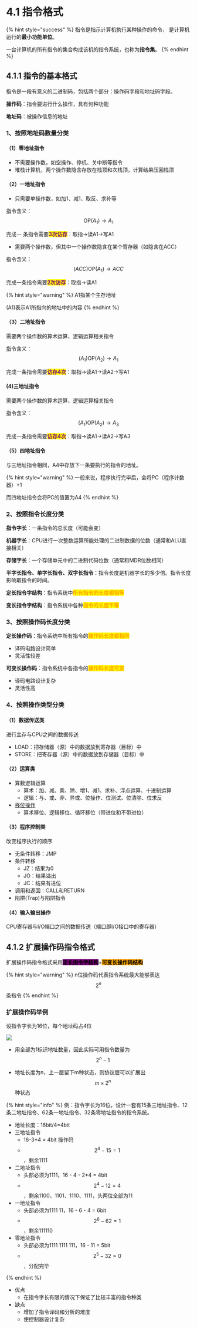 # 4.1 指令格式

{% hint style="success" %}
指令是指示计算机执行某种操作的命令， 是计算机运行的**最小功能单位**。 

一台计算机的所有指令的集合构成该机的指令系统，也称为**指令集**。
{% endhint %}

## 4.1.1 指令的基本格式

指令是一段有意义的二进制码，包括两个部分：操作码字段和地址码字段。

**操作码**：指令要进行什么操作，具有何种功能

**地址码**：被操作信息的地址

### 1、按照地址码数量分类

#### （1）零地址指令

* 不需要操作数，如空操作、停机、关中断等指令
* 堆栈计算机，两个操作数隐含存放在栈顶和次栈顶，计算结果压回栈顶

#### （2）一地址指令

* 只需要单操作数，如加1、减1、取反、求补等

指令含义：$$\text{OP}(A_{1})\to A_{1}$$

完成一 条指令需要<mark style="color:purple;">**3次访存**</mark>：取指→读A1→写A1

* 需要两个操作数，但其中一个操作数隐含在某个寄存器（如隐含在ACC）

指令含义：$$(ACC)\text{OP}(A_{1})\to ACC$$

完成一条指令需要<mark style="color:purple;">**2次访存**</mark>：取指→读A1

{% hint style="warning" %}
A1指某个主存地址

(A1)表示A1所指向的地址中的内容
{% endhint %}

#### （3）二地址指令

需要两个操作数的算术运算、逻辑运算相关指令

指令含义：$$(A_{1})\text{OP}(A_{2})\to A_{1}$$

完成一条指令需要<mark style="color:purple;">**访存4次**</mark>：取指→读A1→读A2→写A1

#### (4)三地址指令

需要两个操作数的算术运算、逻辑运算相关指令

指令含义：$$(A_{1})\text{OP}(A_{2})\to A_{3}$$

完成一条指令需要<mark style="color:purple;">**访存4次**</mark>：取指→读A1→读A2→写A3

#### （5）四地址指令

与三地址指令相同，A4中存放下一条要执行的指令的地址。

{% hint style="warning" %}
一般来说，程序执行完毕后，会将PC（程序计数器）+1

而四地址指令会将PC的值置为A4
{% endhint %}

### 2、按照指令长度分类

**指令字长**：一条指令的总长度（可能会变）

**机器字长**：CPU进行一次整数运算所能处理的二进制数据的位数（通常和ALU直接相关）

**存储字长**：一个存储单元中的二进制代码位数（通常和MDR位数相同）

**半字长指令、单字长指令、双字长指令**：指令长度是机器字长的多少倍。指令长度影响取指令的时间。



**定长指令字结构**：指令系统中<mark style="color:orange;">**所有指令的长度都相等**</mark>

**变长指令字结构**：指令系统中各种<mark style="color:orange;">**指令的长度不等**</mark>

### 3、按照操作码长度分类

**定长操作码**：指令系统中所有指令的<mark style="color:orange;">**操作码长度都相同**</mark>

* 译码电路设计简单
* 灵活性较差

**可变长操作码**：指令系统中各指令的<mark style="color:orange;">**操作码长度可变**</mark>

* 译码电路设计复杂
* 灵活性高

### 4、按照操作类型分类

#### （1）数据传送类

进行主存与CPU之间的数据传送

* LOAD：把存储器（源）中的数据放到寄存器（目标）中
* STORE：把寄存器（源）中的数据放到存储器（目标）中

#### （2）运算类

* 算数逻辑运算
  * 算术：加、减、乘、除、增1、减1、求补、浮点运算、十进制运算
  * 逻辑：与、或、非、异或、位操作、位测试、位清除、位求反
* [移位操作](../di-er-zhang-shu-ju-de-biao-shi-he-yun-suan/2.2-ding-dian-shu-de-biao-shi-yu-yun-suan.md#1-ding-dian-shu-de-yi-wei-yun-suan)
  * 算术移位、逻辑移位、循环移位（带进位和不带进位）

#### （3）程序控制类

改变程序执行的顺序

* 无条件转移：JMP
* 条件转移
  * JZ：结果为0
  * JO：结果溢出
  * JC：结果有进位 
* 调用和返回：CALL和RETURN
* 陷阱(Trap)与陷阱指令

#### （4）输入输出操作

CPU寄存器与I/O端口之间的数据传送（端口即I/O接口中的寄存器）

## 4.1.2 扩展操作码指令格式

扩展操作码指令格式采用<mark style="background-color:purple;">**定长指令字结构**</mark>+<mark style="background-color:orange;">**可变长操作码结构**</mark>

{% hint style="warning" %}
n位操作码代表指令系统最大能够表达$$2^{n}$$条指令
{% endhint %}

### 扩展操作码举例

设指令字长为16位，每个地址码占4位

![](../.gitbook/assets/扩展操作码指令格式.png)

- 用全部为1标识地址数量，因此实际可用指令数量为$$2^{n}-1$$

- 地址长度为n，上一层留下m种状态，则协议层可以扩展出$$m\times2^n$$种状态

{% hint style="info" %}
例：指令字长为16位，设计一套有15条三地址指令、12条二地址指令、62条一地址指令、32条零地址指令的指令系统。

- 地址长度：16bit/4=4bit
- 三地址指令
  - 16-3*4 = 4bit 操作码
  - $$2^4-15=1$$，剩余1111
- 二地址指令
  - 头部必须为1111，16 - 4 - 2*4 = 4bit
  - $$2^4-12=4$$，剩余1100、1101、1110、1111，头两位全部为11
- 一地址指令
  - 头部必须为1111 11，16 - 6 - 4 = 6bit
  - $$2^6 - 62 = 1$$，剩余111110
- 零地址指令
  - 头部必须为1111 1111 111，16 - 11 = 5bit
  - $$2^5 -32=0$$，分配完毕

{% endhint %}

* 优点
  * 在指令字长有限的情况下保证了比较丰富的指令种类
* 缺点
  * 增加了指令译码和分析的难度
  * 使控制器设计复杂
